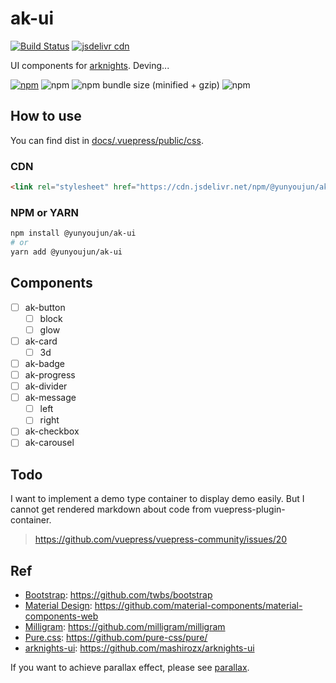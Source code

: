 # ak-ui

[![Build Status](https://travis-ci.com/YunYouJun/ak-ui.svg?branch=master)](https://travis-ci.com/YunYouJun/ak-ui)
[![jsdelivr cdn](https://data.jsdelivr.com/v1/package/npm/@yunyoujun/ak-ui/badge)](https://www.jsdelivr.com/package/npm/@yunyoujun/ak-ui)

UI components for [arknights](https://ak.hypergryph.com/). Deving...

[![npm](https://img.shields.io/npm/v/@yunyoujun/ak-ui.svg?style=flat-square)](https://www.npmjs.com/package/@yunyoujun/ak-ui)
![npm](https://img.shields.io/npm/dt/@yunyoujun/ak-ui.svg?style=flat-square)
![npm bundle size (minified + gzip)](https://img.shields.io/bundlephobia/minzip/@yunyoujun/ak-ui.svg?style=flat-square)
![npm](https://img.shields.io/npm/l/@yunyoujun/ak-ui.svg?style=flat-square)

## How to use

You can find dist in [docs/.vuepress/public/css](docs/.vuepress/public/css).

### CDN

```html
<link rel="stylesheet" href="https://cdn.jsdelivr.net/npm/@yunyoujun/ak-ui">
```

### NPM or YARN

```sh
npm install @yunyoujun/ak-ui
# or
yarn add @yunyoujun/ak-ui
```

## Components

- [ ] ak-button
  - [ ] block
  - [ ] glow
- [ ] ak-card
  - [ ] 3d
- [ ] ak-badge
- [ ] ak-progress
- [ ] ak-divider
- [ ] ak-message
  - [ ] left
  - [ ] right
- [ ] ak-checkbox
- [ ] ak-carousel

## Todo

I want to implement a demo type container to display demo easily.
But I cannot get rendered markdown about code from vuepress-plugin-container.

> https://github.com/vuepress/vuepress-community/issues/20

## Ref

- [Bootstrap](https://getbootstrap.com/): <https://github.com/twbs/bootstrap>
- [Material Design](https://material.io/develop/web/): <https://github.com/material-components/material-components-web>
- [Milligram](https://milligram.io/): <https://github.com/milligram/milligram>
- [Pure.css](https://purecss.io/): <https://github.com/pure-css/pure/>
- [arknights-ui](https://ak.2heng.xin/): <https://github.com/mashirozx/arknights-ui>

If you want to achieve parallax effect, please see [parallax](https://github.com/wagerfield/parallax).
